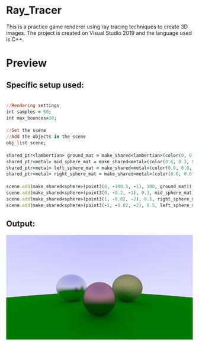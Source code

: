 # Ray_Tracer

This is a practice game renderer using ray tracing techniques to create 3D images. The project is created on Visual Studio 2019 and the language used is C++.

# Preview

## Specific setup used:
```ruby

//Rendering settings
int samples = 50;
int max_bounces=30;

//Set the scene
//Add the objects in the scene
obj_list scene;

shared_ptr<lambertian> ground_mat = make_shared<lambertian>(color(0, 0.4, 0));
shared_ptr<metal> mid_sphere_mat = make_shared<metal>(color(0.6, 0.3, 0.3),0.5);
shared_ptr<metal> left_sphere_mat = make_shared<metal>(color(0.8, 0.8, 0.8), 0.3);
shared_ptr<metal> right_sphere_mat = make_shared<metal>(color(0.6, 0.6, 0.2), 1.0);

scene.add(make_shared<sphere>(point3(0, -100.5, -1), 100, ground_mat));
scene.add(make_shared<sphere>(point3(0, -0.2, -1), 0.3, mid_sphere_mat));
scene.add(make_shared<sphere>(point3(1, -0.02, -2), 0.5, right_sphere_mat));
scene.add(make_shared<sphere>(point3(-1, -0.02, -2), 0.5, left_sphere_mat));
```
## Output:

![](images/test4.png)
